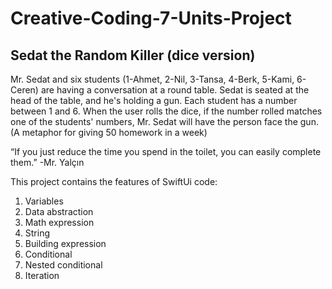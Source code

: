 # Creative-Coding-7-Units-Project

## Sedat the Random Killer (dice version) 

Mr. Sedat and six students (1-Ahmet, 2-Nil, 3-Tansa, 4-Berk, 5-Kami, 6-Ceren) are having a conversation at a round table. Sedat is seated at the head of the table, and he's holding a gun. Each student has a number between 1 and 6. When the user rolls the dice, if the number rolled matches one of the students' numbers, Mr. Sedat will have the person face the gun.  (A metaphor for giving 50 homework in a week)

 “If you just reduce the time you spend in the toilet, you can easily complete them.” -Mr. Yalçın
 
This project contains the features of SwiftUi code:

1) Variables
2) Data abstraction
3) Math expression
4) String
5) Building expression
6) Conditional
7) Nested conditional
8) Iteration


